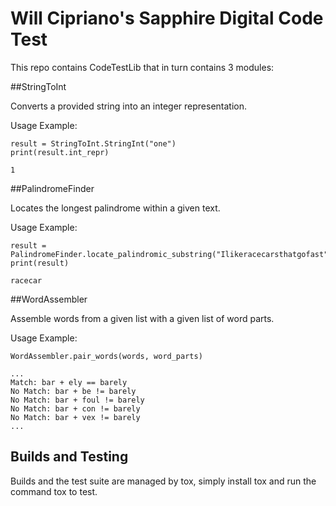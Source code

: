 # Will Cipriano's Sapphire Digital Code Test

This repo contains CodeTestLib that in turn contains 3 modules:

##StringToInt

Converts a provided string into an integer representation.

Usage Example:
```
result = StringToInt.StringInt("one")
print(result.int_repr)
```
```
1
```

##PalindromeFinder

Locates the longest palindrome within a given text.

Usage Example:
```
result = PalindromeFinder.locate_palindromic_substring("Ilikeracecarsthatgofast")
print(result)
```
```
racecar
```

##WordAssembler

Assemble words from a given list with a given list of word parts.

Usage Example:
```
WordAssembler.pair_words(words, word_parts)
```
```
...
Match: bar + ely == barely
No Match: bar + be != barely
No Match: bar + foul != barely
No Match: bar + con != barely
No Match: bar + vex != barely
...
```

## Builds and Testing

Builds and the test suite are managed by tox, simply install tox and run the command tox to test.